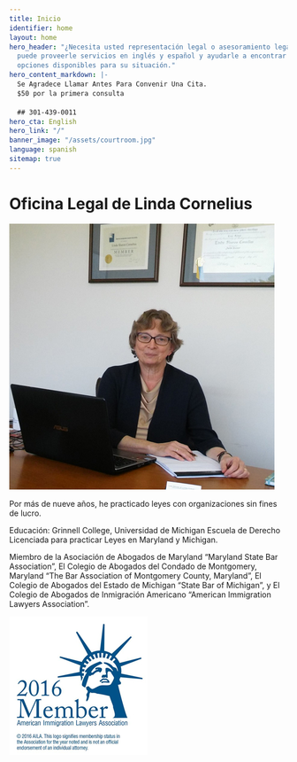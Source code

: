 ```yaml
---
title: Inicio
identifier: home
layout: home
hero_header: "¿Necesita usted representación legal o asesoramiento legal? Mi oficina
  puede proveerle servicios en inglés y español y ayudarle a encontrar las mejores
  opciones disponibles para su situación."
hero_content_markdown: |-
  Se Agradece Llamar Antes Para Convenir Una Cita.
  $50 por la primera consulta

  ## 301-439-0011
hero_cta: English
hero_link: "/"
banner_image: "/assets/courtroom.jpg"
language: spanish
sitemap: true
---
```


# Oficina Legal de Linda Cornelius

![Linda Cornelius](/assets/lindacornelius.jpg)

Por más de nueve años, he practicado leyes con organizaciones sin fines de lucro.

Educación: Grinnell College, Universidad de Michigan Escuela de Derecho Licenciada para practicar Leyes en Maryland y Michigan.

Miembro de la Asociación de Abogados de Maryland “Maryland State Bar Association”, El Colegio de Abogados del Condado de Montgomery, Maryland “The Bar Association of Montgomery County, Maryland”, El Colegio de Abogados del Estado de Michigan “State Bar of Michigan”, y El Colegio de Abogados de Inmigración Americano “American Immigration Lawyers Association”.

![American Immigration Lawyers Association](/assets/aila.jpg)